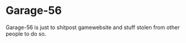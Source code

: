 # Garage-56
Garage-56 is just to shitpost gamewebsite and stuff stolen from other people to do so. 
